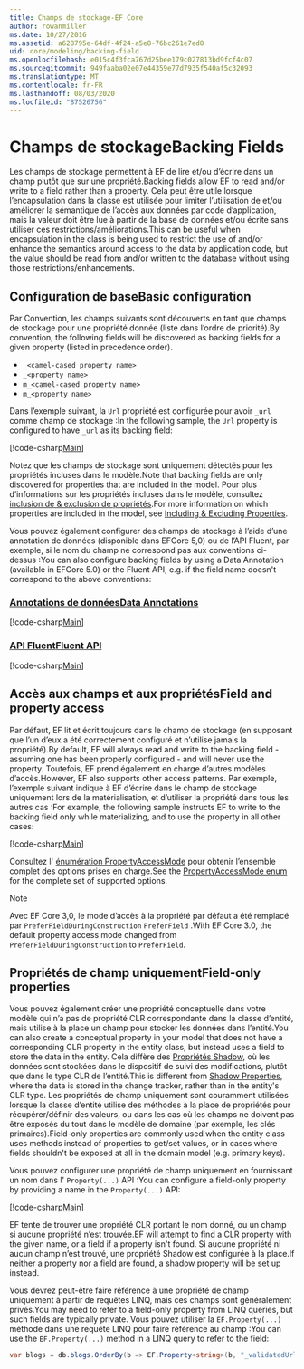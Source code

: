 ```yaml
---
title: Champs de stockage-EF Core
author: rowanmiller
ms.date: 10/27/2016
ms.assetid: a628795e-64df-4f24-a5e8-76bc261e7ed8
uid: core/modeling/backing-field
ms.openlocfilehash: e015c4f3fca767d25bee179c027813bd9fcf4c07
ms.sourcegitcommit: 949faaba02e07e44359e77d7935f540af5c32093
ms.translationtype: MT
ms.contentlocale: fr-FR
ms.lasthandoff: 08/03/2020
ms.locfileid: "87526756"
---
```

# <a name="backing-fields"></a><span data-ttu-id="66dc9-102">Champs de stockage</span><span class="sxs-lookup"><span data-stu-id="66dc9-102">Backing Fields</span></span>

<span data-ttu-id="66dc9-103">Les champs de stockage permettent à EF de lire et/ou d’écrire dans un champ plutôt que sur une propriété.</span><span class="sxs-lookup"><span data-stu-id="66dc9-103">Backing fields allow EF to read and/or write to a field rather than a property.</span></span> <span data-ttu-id="66dc9-104">Cela peut être utile lorsque l’encapsulation dans la classe est utilisée pour limiter l’utilisation de et/ou améliorer la sémantique de l’accès aux données par code d’application, mais la valeur doit être lue à partir de la base de données et/ou écrite sans utiliser ces restrictions/améliorations.</span><span class="sxs-lookup"><span data-stu-id="66dc9-104">This can be useful when encapsulation in the class is being used to restrict the use of and/or enhance the semantics around access to the data by application code, but the value should be read from and/or written to the database without using those restrictions/enhancements.</span></span>

## <a name="basic-configuration"></a><span data-ttu-id="66dc9-105">Configuration de base</span><span class="sxs-lookup"><span data-stu-id="66dc9-105">Basic configuration</span></span>

<span data-ttu-id="66dc9-106">Par Convention, les champs suivants sont découverts en tant que champs de stockage pour une propriété donnée (liste dans l’ordre de priorité).</span><span class="sxs-lookup"><span data-stu-id="66dc9-106">By convention, the following fields will be discovered as backing fields for a given property (listed in precedence order).</span></span> 

* `_<camel-cased property name>`
* `_<property name>`
* `m_<camel-cased property name>`
* `m_<property name>`

<span data-ttu-id="66dc9-107">Dans l’exemple suivant, la `Url` propriété est configurée pour avoir `_url` comme champ de stockage :</span><span class="sxs-lookup"><span data-stu-id="66dc9-107">In the following sample, the `Url` property is configured to have `_url` as its backing field:</span></span>

[!code-csharp[Main](../../../samples/core/Modeling/Conventions/BackingField.cs#Sample)]

<span data-ttu-id="66dc9-108">Notez que les champs de stockage sont uniquement détectés pour les propriétés incluses dans le modèle.</span><span class="sxs-lookup"><span data-stu-id="66dc9-108">Note that backing fields are only discovered for properties that are included in the model.</span></span> <span data-ttu-id="66dc9-109">Pour plus d’informations sur les propriétés incluses dans le modèle, consultez [inclusion de & exclusion de propriétés](included-properties.md).</span><span class="sxs-lookup"><span data-stu-id="66dc9-109">For more information on which properties are included in the model, see [Including & Excluding Properties](included-properties.md).</span></span>

<span data-ttu-id="66dc9-110">Vous pouvez également configurer des champs de stockage à l’aide d’une annotation de données (disponible dans EFCore 5,0) ou de l’API Fluent, par exemple, si le nom du champ ne correspond pas aux conventions ci-dessus :</span><span class="sxs-lookup"><span data-stu-id="66dc9-110">You can also configure backing fields by using a Data Annotation (available in EFCore 5.0) or the Fluent API, e.g. if the field name doesn't correspond to the above conventions:</span></span>

### <a name="data-annotations"></a>[<span data-ttu-id="66dc9-111">Annotations de données</span><span class="sxs-lookup"><span data-stu-id="66dc9-111">Data Annotations</span></span>](#tab/data-annotations)

[!code-csharp[Main](../../../samples/core/Modeling/DataAnnotations/BackingField.cs?name=BackingField&highlight=7)]

### <a name="fluent-api"></a>[<span data-ttu-id="66dc9-112">API Fluent</span><span class="sxs-lookup"><span data-stu-id="66dc9-112">Fluent API</span></span>](#tab/fluent-api)

[!code-csharp[Main](../../../samples/core/Modeling/FluentAPI/BackingField.cs?name=BackingField&highlight=5)]

## <a name="field-and-property-access"></a><span data-ttu-id="66dc9-113">Accès aux champs et aux propriétés</span><span class="sxs-lookup"><span data-stu-id="66dc9-113">Field and property access</span></span>

<span data-ttu-id="66dc9-114">Par défaut, EF lit et écrit toujours dans le champ de stockage (en supposant que l’un d’eux a été correctement configuré et n’utilise jamais la propriété).</span><span class="sxs-lookup"><span data-stu-id="66dc9-114">By default, EF will always read and write to the backing field - assuming one has been properly configured - and will never use the property.</span></span> <span data-ttu-id="66dc9-115">Toutefois, EF prend également en charge d’autres modèles d’accès.</span><span class="sxs-lookup"><span data-stu-id="66dc9-115">However, EF also supports other access patterns.</span></span> <span data-ttu-id="66dc9-116">Par exemple, l’exemple suivant indique à EF d’écrire dans le champ de stockage uniquement lors de la matérialisation, et d’utiliser la propriété dans tous les autres cas :</span><span class="sxs-lookup"><span data-stu-id="66dc9-116">For example, the following sample instructs EF to write to the backing field only while materializing, and to use the property in all other cases:</span></span>

[!code-csharp[Main](../../../samples/core/Modeling/FluentAPI/BackingFieldAccessMode.cs?name=BackingFieldAccessMode&highlight=6)]

<span data-ttu-id="66dc9-117">Consultez l' [énumération PropertyAccessMode](/dotnet/api/microsoft.entityframeworkcore.propertyaccessmode) pour obtenir l’ensemble complet des options prises en charge.</span><span class="sxs-lookup"><span data-stu-id="66dc9-117">See the [PropertyAccessMode enum](/dotnet/api/microsoft.entityframeworkcore.propertyaccessmode) for the complete set of supported options.</span></span>

> [!NOTE]
> <span data-ttu-id="66dc9-118">Avec EF Core 3,0, le mode d’accès à la propriété par défaut a été remplacé par `PreferFieldDuringConstruction` `PreferField` .</span><span class="sxs-lookup"><span data-stu-id="66dc9-118">With EF Core 3.0, the default property access mode changed from `PreferFieldDuringConstruction` to `PreferField`.</span></span>

## <a name="field-only-properties"></a><span data-ttu-id="66dc9-119">Propriétés de champ uniquement</span><span class="sxs-lookup"><span data-stu-id="66dc9-119">Field-only properties</span></span>

<span data-ttu-id="66dc9-120">Vous pouvez également créer une propriété conceptuelle dans votre modèle qui n’a pas de propriété CLR correspondante dans la classe d’entité, mais utilise à la place un champ pour stocker les données dans l’entité.</span><span class="sxs-lookup"><span data-stu-id="66dc9-120">You can also create a conceptual property in your model that does not have a corresponding CLR property in the entity class, but instead uses a field to store the data in the entity.</span></span> <span data-ttu-id="66dc9-121">Cela diffère des [Propriétés Shadow](shadow-properties.md), où les données sont stockées dans le dispositif de suivi des modifications, plutôt que dans le type CLR de l’entité.</span><span class="sxs-lookup"><span data-stu-id="66dc9-121">This is different from [Shadow Properties](shadow-properties.md), where the data is stored in the change tracker, rather than in the entity's CLR type.</span></span> <span data-ttu-id="66dc9-122">Les propriétés de champ uniquement sont couramment utilisées lorsque la classe d’entité utilise des méthodes à la place de propriétés pour récupérer/définir des valeurs, ou dans les cas où les champs ne doivent pas être exposés du tout dans le modèle de domaine (par exemple, les clés primaires).</span><span class="sxs-lookup"><span data-stu-id="66dc9-122">Field-only properties are commonly used when the entity class uses methods instead of properties to get/set values, or in cases where fields shouldn't be exposed at all in the domain model (e.g. primary keys).</span></span>

<span data-ttu-id="66dc9-123">Vous pouvez configurer une propriété de champ uniquement en fournissant un nom dans l' `Property(...)` API :</span><span class="sxs-lookup"><span data-stu-id="66dc9-123">You can configure a field-only property by providing a name in the `Property(...)` API:</span></span>

[!code-csharp[Main](../../../samples/core/Modeling/FluentAPI/BackingFieldNoProperty.cs#Sample)]

<span data-ttu-id="66dc9-124">EF tente de trouver une propriété CLR portant le nom donné, ou un champ si aucune propriété n’est trouvée.</span><span class="sxs-lookup"><span data-stu-id="66dc9-124">EF will attempt to find a CLR property with the given name, or a field if a property isn't found.</span></span> <span data-ttu-id="66dc9-125">Si aucune propriété ni aucun champ n’est trouvé, une propriété Shadow est configurée à la place.</span><span class="sxs-lookup"><span data-stu-id="66dc9-125">If neither a property nor a field are found, a shadow property will be set up instead.</span></span>

<span data-ttu-id="66dc9-126">Vous devrez peut-être faire référence à une propriété de champ uniquement à partir de requêtes LINQ, mais ces champs sont généralement privés.</span><span class="sxs-lookup"><span data-stu-id="66dc9-126">You may need to refer to a field-only property from LINQ queries, but such fields are typically private.</span></span> <span data-ttu-id="66dc9-127">Vous pouvez utiliser la `EF.Property(...)` méthode dans une requête LINQ pour faire référence au champ :</span><span class="sxs-lookup"><span data-stu-id="66dc9-127">You can use the `EF.Property(...)` method in a LINQ query to refer to the field:</span></span>

``` csharp
var blogs = db.blogs.OrderBy(b => EF.Property<string>(b, "_validatedUrl"));
```
